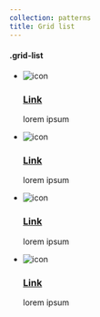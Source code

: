 ```yaml
---
collection: patterns
title: Grid list
---
```


<div class="row" id="grid-list">
    <h4>.grid-list</h4>
    <ul class="grid-list col-12 no-bullets no-margin-bottom">
        <li class="grid-list__item col-6">
            <div class="col-1 ">
                <img class="grid-list__img" src="https://placeholdit.imgix.net/~text?txtsize=8&amp;txt=60%C3%9760&amp;w=60&amp;h=60" alt="icon">
            </div>
            <div class="col-3">
                <h3><a class="p-link--external" href="#">Link</a></h3>
                <p>lorem ipsum</p>
            </div>
        </li>
        <li class="grid-list__item col-6">
            <div class="col-1 ">
                <img class="grid-list__img" src="https://placeholdit.imgix.net/~text?txtsize=8&amp;txt=60%C3%9760&amp;w=60&amp;h=60" alt="icon">
            </div>
            <div class="col-3">
                <h3><a class="p-link--external" href="#">Link</a></h3>
                <p>lorem ipsum</p>
            </div>
        </li>
        <li class="grid-list__item col-6 last-row">
            <div class="col-1 ">
                <img class="grid-list__img" src="https://placeholdit.imgix.net/~text?txtsize=8&amp;txt=60%C3%9760&amp;w=60&amp;h=60" alt="icon">
            </div>
            <div class="col-3">
                <h3><a class="p-link--external" href="#">Link</a></h3>
                <p>lorem ipsum</p>
            </div>
        </li>
        <li class="grid-list__item col-6 last-row">
            <div class="col-1 ">
                <img class="grid-list__img" src="https://placeholdit.imgix.net/~text?txtsize=8&amp;txt=60%C3%9760&amp;w=60&amp;h=60" alt="icon">
            </div>
            <div class="col-3">
                <h3><a class="p-link--external" href="#">Link</a></h3>
                <p>lorem ipsum</p>
            </div>
        </li>
    </ul>
</div>
